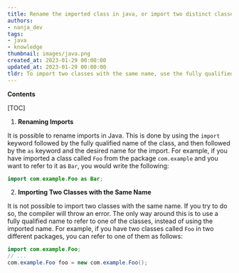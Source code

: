 ```yaml
---
title: Rename the imported class in java, or import two distinct classes with the same name
authors:
- nanja_dev
tags:
- java
- knowledge
thumbnail: images/java.png
created_at: 2023-01-29 00:00:00
updated_at: 2023-01-29 00:00:00
tldr: To import two classes with the same name, use the fully qualified class name.
---
```


**Contents**

[TOC]

1. **Renaming Imports**

It is possible to rename imports in Java. This is done by using the `import` keyword followed by the fully qualified name of the class, and then followed by the `as` keyword and the desired name for the import. For example, if you have imported a class called `Foo` from the package `com.example` and you want to refer to it as `Bar`, you would write the following:

```java
import com.example.Foo as Bar;
```

2. **Importing Two Classes with the Same Name**

It is not possible to import two classes with the same name. If you try to do so, the compiler will throw an error. The only way around this is to use a fully qualified name to refer to one of the classes, instead of using the imported name. For example, if you have two classes called `Foo` in two different packages, you can refer to one of them as follows:

```java
import com.example.Foo;
// ...
com.example.Foo foo = new com.example.Foo();
```
